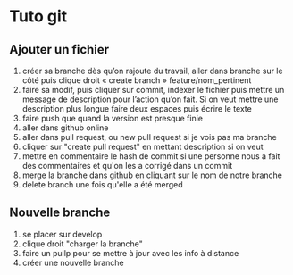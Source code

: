 
# Tuto git

## Ajouter un fichier
1. créer sa branche dès qu’on rajoute du travail, aller dans branche sur le côté puis clique droit « create branch » feature/nom_pertinent
2. faire sa modif, puis cliquer sur commit, indexer le fichier puis mettre un message de description pour l’action qu’on fait. Si on veut mettre une description plus longue faire deux espaces puis écrire le texte
3. faire push que quand la version est presque finie
4. aller dans github online
5. aller dans pull request, ou new pull request si je vois pas ma branche
6. cliquer sur "create pull request" en mettant description si on veut
7. mettre en commentaire le hash de commit si une personne nous a fait des commentaires et qu'on les a corrigé dans un commit
8. merge la branche dans github en cliquant sur le nom de notre branche
9. delete branch une fois qu'elle a été merged


## Nouvelle branche
1. se placer sur develop
2. clique droit "charger la branche"
3. faire un pullp pour se mettre à jour avec les info à distance
4. créer une nouvelle branche
